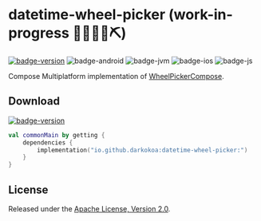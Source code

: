 # datetime-wheel-picker (work-in-progress 👷🔧️👷‍♀️⛏)

[![badge-version]](https://search.maven.org/search?q=g:io.github.darkokoa%20a:datetime-wheel-picker*)
![badge-android][badge-android]
![badge-jvm][badge-jvm]
![badge-ios][badge-ios]
![badge-js][badge-js]

Compose Multiplatform implementation of [WheelPickerCompose](https://github.com/commandiron/WheelPickerCompose).

## Download

[![badge-version]](https://search.maven.org/search?q=g:io.github.darkokoa%20a:datetime-wheel-picker*)

```kotlin
val commonMain by getting {
    dependencies {
        implementation("io.github.darkokoa:datetime-wheel-picker:")
    }
}
```

## License

Released under the [Apache License, Version 2.0](https://opensource.org/license/apache-2-0).

[badge-version]: https://img.shields.io/maven-central/v/io.github.darkokoa/datetime-wheel-picker?style=flat
[badge-android]: https://img.shields.io/badge/platform-android-6EDB8D.svg?style=flat
[badge-jvm]: https://img.shields.io/badge/platform-jvm-DB413D.svg?style=flat
[badge-ios]: https://img.shields.io/badge/platform-ios-CDCDCD.svg?style=flat
[badge-js]: https://img.shields.io/badge/platform-js-F8DB5D.svg?style=flat
